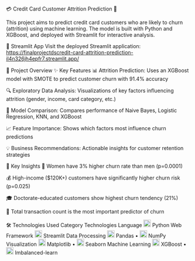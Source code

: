 💳 Credit Card Customer Attrition Prediction 🔮

This project aims to predict credit card customers who are likely to churn (attrition) using machine learning. The model is built with Python and XGBoost, and deployed with Streamlit for interactive analysis.

🚀 Streamlit App
Visit the deployed Streamlit application:
https://finalprojectdscredit-card-attrition-prediction-il4n326jh4epfr7.streamlit.app/


📌 Project Overview
✨ Key Features
📊 Attrition Prediction: Uses an XGBoost model with SMOTE to predict customer churn with 91.4% accuracy

🔍 Exploratory Data Analysis: Visualizations of key factors influencing attrition (gender, income, card category, etc.)

🤖 Model Comparison: Compares performance of Naive Bayes, Logistic Regression, KNN, and XGBoost

📈 Feature Importance: Shows which factors most influence churn predictions

💡 Business Recommendations: Actionable insights for customer retention strategies

🔎 Key Insights
👩 Women have 3% higher churn rate than men (p=0.0001)

💰 High-income ($120K+) customers have significantly higher churn risk (p=0.025)

🎓 Doctorate-educated customers show highest churn tendency (21%)

🛒 Total transaction count is the most important predictor of churn

🛠️ Technologies Used
Category	Technologies
Language	<img src="https://img.icons8.com/color/48/000000/python.png" width="20"/> Python
Web Framework	<img src="https://streamlit.io/images/brand/streamlit-mark-color.png" width="20"/> Streamlit
Data Processing	<img src="https://img.icons8.com/color/48/000000/pandas.png" width="20"/> Pandas • <img src="https://img.icons8.com/color/48/000000/numpy.png" width="20"/> NumPy
Visualization	<img src="https://matplotlib.org/_static/logo2_compressed.svg" width="20"/> Matplotlib • <img src="https://seaborn.pydata.org/_static/logo-wide-lightbg.svg" width="20"/> Seaborn
Machine Learning	<img src="https://xgboost.ai/images/logo/xgboost-logo.png" width="20"/> XGBoost • <img src="https://imbalanced-learn.org/stable/_static/imbalanced-learn-logo.svg" width="20"/> Imbalanced-learn
